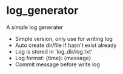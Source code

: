 # log_generator
A simple log generater

- Simple version, only use for writing log
- Auto create dir/file if hasn't exist already
- Log is stored in 'log_dir/log.txt'
- Log format: {time}: {message}
- Commit message before write log

